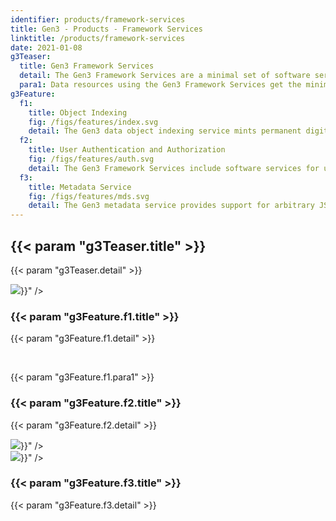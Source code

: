 ```yaml
---
identifier: products/framework-services
title: Gen3 - Products - Framework Services
linktitle: /products/framework-services
date: 2021-01-08
g3Teaser:
  title: Gen3 Framework Services
  detail: The Gen3 Framework Services are a minimal set of software services that provide open APIs for indexing data objects, associating metadata with the data objects, and controlling user access to data via a robust and flexible access control policy engine.
  para1: Data resources using the Gen3 Framework Services get the minimal backend functionality necessary for managing data and controlling user access to it. Specifically, the services included in the Gen3 Framework Services are those for data object indexing, storing and associating metadata with data objects, and user authentication and authorization.
g3Feature:
  f1:
    title: Object Indexing
    fig: /figs/features/index.svg
    detail: The Gen3 data object indexing service mints permanent digital IDs, called data GUIDs (globally unique IDs), for data objects. The service tracks the physical locations and hash of every asset (file) in the data commons object store. The Gen3 platform includes landing pages which support FAIR descriptions of the data objects.
  f2:
    title: User Authentication and Authorization
    fig: /figs/features/auth.svg
    detail: The Gen3 Framework Services include software services for user authentication and fine-grained authorization to services, metadata, and data objects via a flexible access control policy engine. Gen3 utilizes OpenID Connect for providing AuthN services with AuthZ specified on a per commons basis. Currently supported identity providers include Google and Shibboleth, supporting providers such as NIH iTrust, InCommon Federation, and eduGAIN.
  f3:
    title: Metadata Service
    fig: /figs/features/mds.svg
    detail: The Gen3 metadata service provides support for arbitrary JSON blobs attached to globally unique identifiers (GUIDs). This provides a simple and flexible way to add additional, non-schema-enforced metadata into the system without the need for a fully-fledged, harmonized data model.
---
```


<section class="g3-bg__yellow">
  <div class="g3-outer-wrapper g3-flex-content">
    <div class="g3-space__padding-lg-top g3-space__padding-lg-bottom g3-col__65">
      <div class="g3-space__wrapper-gap-left">
        <h1 class="g3-space__margin-sm-bottom">
          {{< param "g3Teaser.title" >}}
        </h1>
        <p class="g3-space__margin-sm-bottom introduction">
          {{< param "g3Teaser.detail" >}}
        </p>
      </div>
    </div>
  </div>
</section>

<section>
  <div class="g3-space__margin-lg-bottom g3-inner-wrapper">
    <div class="g3-flex-content g3-space__margin-md-top-bottom g3-space__margin-sm-left-right">
      <div class="g3-col__35 g3-flex-content g3-flex-content_center">
        <img src="{{< param "g3Feature.f1.fig" >}}" />
      </div>
      <div class="g3-col__65 g3-flex-content g3-flex-content__col">
        <h3 class="g3-space__margin-sm-bottom">
          {{< param "g3Feature.f1.title" >}}
        </h3>
        <p class="g3-space__margin-sm-bottom">
          {{< param "g3Feature.f1.detail" >}}
        </p>
        <br>
        <p class="g3-space__margin-sm-bottom">
          {{< param "g3Feature.f1.para1" >}}
        </p>
      </div>
    </div>
    <div class="g3-flex-content g3-space__margin-md-top-bottom g3-space__margin-sm-left-right">
      <div class="g3-col__65 g3-flex-content g3-flex-content__col">
        <h3 class="g3-space__margin-sm-bottom">
          {{< param "g3Feature.f2.title" >}}
        </h3>
        <p class="g3-space__margin-sm-bottom">
          {{< param "g3Feature.f2.detail" >}}
        </p>
      </div>
      <div class="g3-col__35 g3-flex-content g3-flex-content_center">
        <img src="{{< param "g3Feature.f2.fig" >}}" />
      </div>
    </div>
    <div class="g3-flex-content g3-space__margin-md-top-bottom g3-space__margin-sm-left-right">
      <div class="g3-col__35 g3-flex-content g3-flex-content_center">
        <img src="{{< param "g3Feature.f3.fig" >}}" />
      </div>
      <div class="g3-col__65 g3-flex-content g3-flex-content__col">
        <h3 class="g3-space__margin-sm-bottom">
          {{< param "g3Feature.f3.title" >}}
        </h3>
        <p class="g3-space__margin-sm-bottom">
          {{< param "g3Feature.f3.detail" >}}
        </p>
      </div>
    </div>
  </div>
</section>
